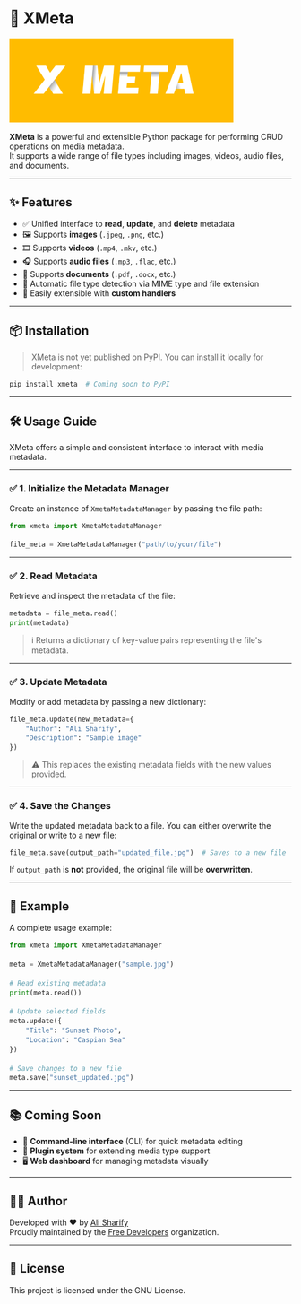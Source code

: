 # 💫 XMeta

<img src="./docs/xmeta2.png" width="400" alt="XMeta Logo">

**XMeta** is a powerful and extensible Python package for performing CRUD operations on media metadata.  
It supports a wide range of file types including images, videos, audio files, and documents.

---

## ✨ Features

- ✅ Unified interface to **read**, **update**, and **delete** metadata
- 🖼️ Supports **images** (`.jpeg`, `.png`, etc.)
- 🎞️ Supports **videos** (`.mp4`, `.mkv`, etc.)
- 🎧 Supports **audio files** (`.mp3`, `.flac`, etc.)
- 📄 Supports **documents** (`.pdf`, `.docx`, etc.)
- 🧠 Automatic file type detection via MIME type and file extension
- 🔌 Easily extensible with **custom handlers**

---

## 📦 Installation

> XMeta is not yet published on PyPI. You can install it locally for development:

```bash
pip install xmeta  # Coming soon to PyPI
```

---

## 🛠️ Usage Guide

XMeta offers a simple and consistent interface to interact with media metadata.

---

### ✅ 1. Initialize the Metadata Manager

Create an instance of `XmetaMetadataManager` by passing the file path:

```python
from xmeta import XmetaMetadataManager

file_meta = XmetaMetadataManager("path/to/your/file")
```

---

### ✅ 2. Read Metadata

Retrieve and inspect the metadata of the file:

```python
metadata = file_meta.read()
print(metadata)
```

> ℹ️ Returns a dictionary of key-value pairs representing the file's metadata.

---

### ✅ 3. Update Metadata

Modify or add metadata by passing a new dictionary:

```python
file_meta.update(new_metadata={
    "Author": "Ali Sharify",
    "Description": "Sample image"
})
```

> ⚠️ This replaces the existing metadata fields with the new values provided.

---

### ✅ 4. Save the Changes

Write the updated metadata back to a file. You can either overwrite the original or write to a new file:

```python
file_meta.save(output_path="updated_file.jpg")  # Saves to a new file
```

If `output_path` is **not** provided, the original file will be **overwritten**.

---

## 🧪 Example

A complete usage example:

```python
from xmeta import XmetaMetadataManager

meta = XmetaMetadataManager("sample.jpg")

# Read existing metadata
print(meta.read())

# Update selected fields
meta.update({
    "Title": "Sunset Photo",
    "Location": "Caspian Sea"
})

# Save changes to a new file
meta.save("sunset_updated.jpg")
```

---

## 📚 Coming Soon

- 🧰 **Command-line interface** (CLI) for quick metadata editing  
- 🔌 **Plugin system** for extending media type support  
- 🖥️ **Web dashboard** for managing metadata visually

---

## 👨‍💻 Author

Developed with ❤️ by [Ali Sharify](https://github.com/alisharify7)  
Proudly maintained by the [Free Developers](https://github.com/free-programmers) organization.

---

## 📄 License

This project is licensed under the GNU License.
